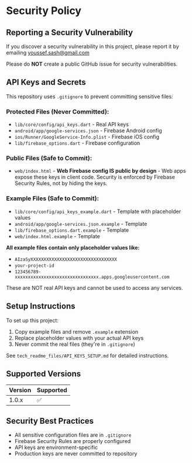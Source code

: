 # Security Policy

## Reporting a Security Vulnerability

If you discover a security vulnerability in this project, please report it by emailing youssef.sash@gmail.com

Please do **NOT** create a public GitHub issue for security vulnerabilities.

## API Keys and Secrets

This repository uses `.gitignore` to prevent committing sensitive files:

### Protected Files (Never Committed):
- `lib/core/config/api_keys.dart` - Real API keys
- `android/app/google-services.json` - Firebase Android config
- `ios/Runner/GoogleService-Info.plist` - Firebase iOS config
- `lib/firebase_options.dart` - Firebase configuration

### Public Files (Safe to Commit):
- `web/index.html` - **Web Firebase config IS public by design** - Web apps expose these keys in client code. Security is enforced by Firebase Security Rules, not by hiding the keys.

### Example Files (Safe to Commit):
- `lib/core/config/api_keys_example.dart` - Template with placeholder values
- `android/app/google-services.json.example` - Template
- `lib/firebase_options.dart.example` - Template
- `web/index.html.example` - Template

**All example files contain only placeholder values like:**
- `AIzaSyXXXXXXXXXXXXXXXXXXXXXXXXXXXXXXXXX`
- `your-project-id`
- `123456789-xxxxxxxxxxxxxxxxxxxxxxxxxxxxxxxx.apps.googleusercontent.com`

These are NOT real API keys and cannot be used to access any services.

## Setup Instructions

To set up this project:

1. Copy example files and remove `.example` extension
2. Replace placeholder values with your actual API keys
3. Never commit the real files (they're in `.gitignore`)

See `tech_readme_files/API_KEYS_SETUP.md` for detailed instructions.

## Supported Versions

| Version | Supported          |
| ------- | ------------------ |
| 1.0.x   | :white_check_mark: |

## Security Best Practices

- All sensitive configuration files are in `.gitignore`
- Firebase Security Rules are properly configured
- API keys are environment-specific
- Production keys are never committed to repository
